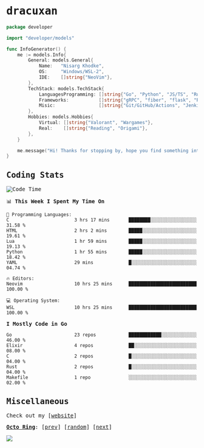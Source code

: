 <!-- Banner -->
<!--
<img src="https://i.imgur.com/mz4ym1F.png" style="max-height:550px"/>
-->


<samp>
	
<!-- Coded Intro -->
	
# dracuxan

```go
package developer

import "developer/models"

func InfoGenerator() {
	me := models.Info{
		General: models.General{
			Name:   "Nisarg Khodke",
			OS:     "Windows/WSL-2",
			IDE:    []string{"NeoVim"},
		},
		TechStack: models.TechStack{
			LanguagesProgramming: []string{"Go", "Python", "JS/TS", "Rust", "C"},
			Frameworks: 	      []string{"gRPC", "fiber", "flask", "React.js", "Next.js"},
			Misic:                []string{"Git/GitHub/Actions", "Jenkins", "Docker"},
		},
		Hobbies: models.Hobbies{
			Virtual: []string{"Valorant", "Wargames"},
			Real:    []string{"Reading", "Origami"},
		},		
	}

	me.message("Hi! Thanks for stopping by, hope you find something interesting!") 
}
```

## Coding Stats


<!--START_SECTION:waka-->
![Code Time](http://img.shields.io/badge/Code%20Time-127%20hrs-blue)

📊 **This Week I Spent My Time On** 

```text
💬 Programming Languages: 
C                        3 hrs 17 mins       ████████░░░░░░░░░░░░░░░░░   31.58 % 
HTML                     2 hrs 2 mins        █████░░░░░░░░░░░░░░░░░░░░   19.61 % 
Lua                      1 hr 59 mins        █████░░░░░░░░░░░░░░░░░░░░   19.13 % 
Python                   1 hr 55 mins        █████░░░░░░░░░░░░░░░░░░░░   18.42 % 
YAML                     29 mins             █░░░░░░░░░░░░░░░░░░░░░░░░   04.74 % 

🔥 Editors: 
Neovim                   10 hrs 25 mins      █████████████████████████   100.00 % 

💻 Operating System: 
WSL                      10 hrs 25 mins      █████████████████████████   100.00 % 
```

**I Mostly Code in Go** 

```text
Go                       23 repos            ████████████░░░░░░░░░░░░░   46.00 % 
Elixir                   4 repos             ██░░░░░░░░░░░░░░░░░░░░░░░   08.00 % 
C                        2 repos             █░░░░░░░░░░░░░░░░░░░░░░░░   04.00 % 
Rust                     2 repos             █░░░░░░░░░░░░░░░░░░░░░░░░   04.00 % 
Makefile                 1 repo              ░░░░░░░░░░░░░░░░░░░░░░░░░   02.00 % 
```




<!--END_SECTION:waka-->

## Miscellaneous

Check out my [[website](https://bynisarg.in/)]

[**Octo Ring**](https://octo-ring.com/):
[[prev](https://octo-ring.com/p/dracuxan/prev)]  [[random](https://octo-ring.com/p/dracuxan/random)]  [[next](https://octo-ring.com/p/dracuxan/next)]

![](https://komarev.com/ghpvc/?username=dracuxan&style=flat-square)

</samp>
